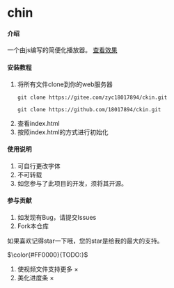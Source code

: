# chin

#### 介绍
一个由js编写的简便化播放器。
[查看效果](http://blog.zyczy.com.cn/demo)

#### 安装教程

1.  将所有文件clone到你的web服务器
    ```
    git clone https://gitee.com/zyc18017894/ckin.git
    ```
    ```
    git clone https://github.com/18017894/ckin.git
    ```
2.  查看index.html
3.  按照index.html的方式进行初始化

#### 使用说明

1.  可自行更改字体
2.  不可转载
3.  如您参与了此项目的开发，须将其开源。

#### 参与贡献

1.  如发现有Bug，请提交Issues
2.  Fork本仓库

如果喜欢记得star一下哦，您的star是给我的最大的支持。

$\color{#FF0000}{TODO:}$
1.  使视频文件支持更多 ×
2.  美化进度条        ×